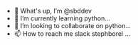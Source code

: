 - 👋 What's up, I’m @sbddev
- 🌱 I’m currently learning python...
- 💞️ I’m looking to collaborate on python...
- 📫 How to reach me slack stephborel ...

<!---
sbddev/sbddev is a ✨ special ✨ repository because its `README.md` (this file) appears on your GitHub profile.
You can click the Preview link to take a look at your changes.
--->
